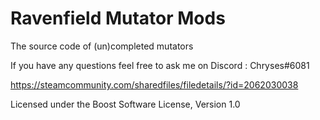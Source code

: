 # Ravenfield Mutator Mods
The source code of (un)completed mutators

If you have any questions feel free to ask me on Discord : Chryses#6081 

https://steamcommunity.com/sharedfiles/filedetails/?id=2062030038

Licensed under the Boost Software License, Version 1.0
